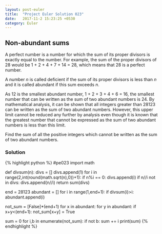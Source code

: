 ```yaml
---
layout: post-euler
title:  "Project Euler Solution 023"
date:   2017-11-2 15:23:25 +0530
category: Euler
---
```


<h2>Non-abundant sums</h2>
<div><p>A perfect number is a number for which the sum of its proper divisors is exactly equal to the number. For example, the sum of the proper divisors of 28 would be 1 + 2 + 4 + 7 + 14 = 28, which means that 28 is a perfect number.</p><p>A number <var>n</var> is called deficient if the sum of its proper divisors is less than <var>n</var> and it is called abundant if this sum exceeds <var>n</var>.</p><p>As 12 is the smallest abundant number, 1 + 2 + 3 + 4 + 6 = 16, the smallest number that can be written as the sum of two abundant numbers is 24. By mathematical analysis, it can be shown that all integers greater than 28123 can be written as the sum of two abundant numbers. However, this upper limit cannot be reduced any further by analysis even though it is known that the greatest number that cannot be expressed as the sum of two abundant numbers is less than this limit.</p><p>Find the sum of all the positive integers which cannot be written as the sum of two abundant numbers.</p></div>

### Solution

{% highlight python %}
#pe023
import math

def divsum(n):
	divs = []
	divs.append(1)
	for i in range(2,int(round(math.sqrt(n),0))+1):
		if n%i == 0:
			divs.append(i)
			if n//i not in divs:
				divs.append(n//i)
	return sum(divs)

end = 28123
abundant = []
for i in range(1,end+1):
	if divsum(i)>i:
		abundant.append(i)		


not_sum = [False]*(end+1)
for x in abundant:
	for y in abundant:
		if x+y<(end+1):
			not_sum[x+y] = True

sum = 0
for i,b in enumerate(not_sum):
	if not b:
		sum += i
print(sum)
{% endhighlight %}
